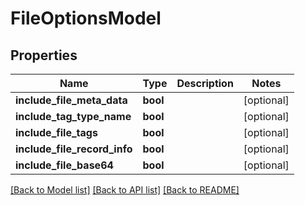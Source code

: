 # FileOptionsModel

## Properties
Name | Type | Description | Notes
------------ | ------------- | ------------- | -------------
**include_file_meta_data** | **bool** |  | [optional] 
**include_tag_type_name** | **bool** |  | [optional] 
**include_file_tags** | **bool** |  | [optional] 
**include_file_record_info** | **bool** |  | [optional] 
**include_file_base64** | **bool** |  | [optional] 

[[Back to Model list]](../README.md#documentation-for-models) [[Back to API list]](../README.md#documentation-for-api-endpoints) [[Back to README]](../README.md)


